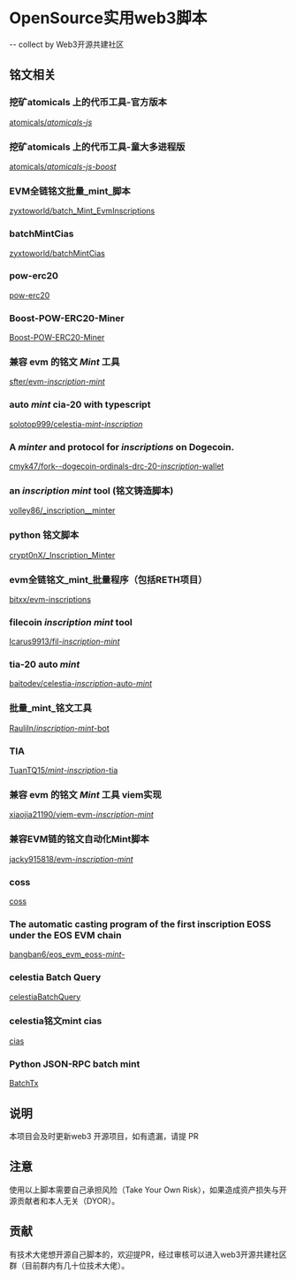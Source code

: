 # OpenSource实用web3脚本 
-- collect by Web3开源共建社区
## 铭文相关
### 挖矿atomicals 上的代币工具-官方版本
[atomicals/_atomicals-js_](https://github.com/atomicals/atomicals-js)
### 挖矿atomicals 上的代币工具-童大多进程版
[atomicals/_atomicals-js-boost_](https://github.com/wkler/atomicals-js-boost)
### EVM全链铭文批量_mint_脚本
[zyxtoworld/batch_Mint_EvmInscriptions](https://github.com/zyxtoworld/batchMintEvmInscriptions)
### batchMintCias
[zyxtoworld/batchMintCias](https://github.com/zyxtoworld/batchMintCias)
### pow-erc20
[pow-erc20](https://github.com/nishuzumi/pow-erc20)
### Boost-POW-ERC20-Miner
[Boost-POW-ERC20-Miner](https://github.com/wkler/Boost-POW-ERC20-Miner)
### 兼容 evm 的铭文 _Mint_ 工具
[sfter/evm-_inscription_-_mint_](https://github.com/sfter/evm-inscription-mint)
### auto _mint_ cia-20 with typescript
[solotop999/celestia-_mint_-_inscription_](https://github.com/solotop999/celestia-mint-inscription)
### A _minter_ and protocol for _inscriptions_ on Dogecoin.
[cmyk47/fork--dogecoin-ordinals-drc-20-_inscription_-wallet](https://github.com/cmyk47/fork--dogecoin-ordinals-drc-20-inscription-wallet)
### an _inscription_ _mint_ tool (铭文铸造脚本)
[volley86/_inscription__minter](https://github.com/volley86/inscription_minter)
### python 铭文脚本
[crypt0nX/_Inscription_Minter](https://github.com/crypt0nX/InscriptionMinter)
### evm全链铭文_mint_批量程序（包括RETH项目）
[bitxx/evm-inscriptions](https://github.com/bitxx/evm-inscriptions)
### filecoin _inscription_ _mint_ tool
[Icarus9913/fil-_inscription_-_mint_](https://github.com/Icarus9913/fil-inscription-mint)
### tia-20 auto _mint_
[baitodev/celestia-_inscription_-auto-_mint_](https://github.com/baitodev/celestia-inscription-auto-mint)
### 批量_mint_铭文工具
[RauliIn/_inscription_-_mint_-bot](https://github.com/RauliIn/inscription-mint-bot)
### TIA
[TuanTQ15/_mint_-_inscription_-tia](https://github.com/TuanTQ15/mint-inscription-tia)
### 兼容 evm 的铭文 _Mint_ 工具 viem实现
[xiaojia21190/viem-evm-_inscription_-_mint_](https://github.com/xiaojia21190/viem-evm-inscription-mint)
### 兼容EVM链的铭文自动化Mint脚本
[jacky915818/evm-_inscription_-_mint_](https://github.com/jacky915818/evm-inscription-mint)
### coss
[coss](https://github.com/qzz0518/coss)
### The automatic casting program of the first inscription EOSS under the EOS EVM chain
[bangban6/eos_evm_eoss-_mint_-](https://github.com/bangban6/eos_evm_eoss-mint-)
### celestia Batch Query
[celestiaBatchQuery](https://github.com/tcitds1/celestiaBatchQuery)
### celestia铭文mint cias
[cias](https://github.com/zefzhou/cias)
### Python JSON-RPC batch mint
[BatchTx](https://github.com/cradle0fFilth/BatchTx)
## 说明
本项目会及时更新web3 开源项目，如有遗漏，请提 PR
## 注意
使用以上脚本需要自己承担风险（Take Your Own Risk），如果造成资产损失与开源贡献者和本人无关（DYOR）。
## 贡献
有技术大佬想开源自己脚本的，欢迎提PR，经过审核可以进入web3开源共建社区群（目前群内有几十位技术大佬）。
